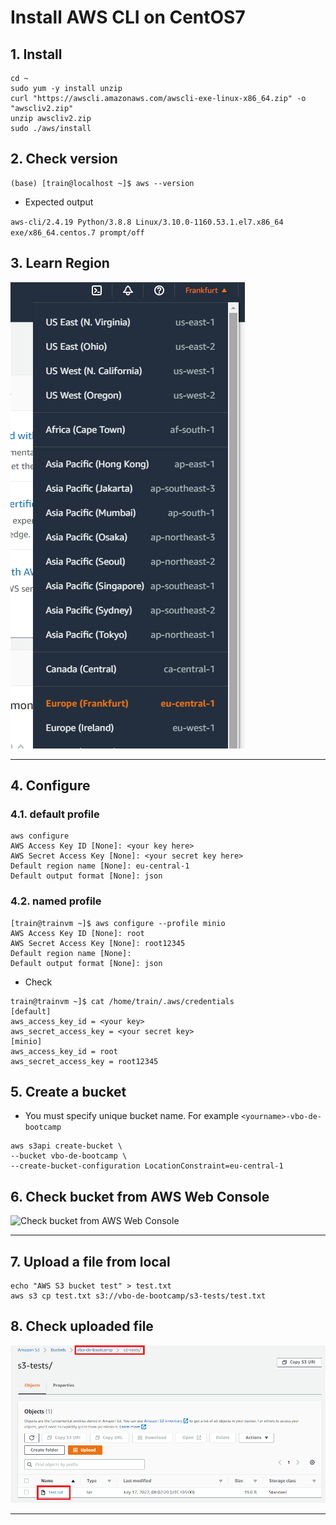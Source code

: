 # Install AWS CLI on CentOS7

## 1. Install 
```
cd ~
sudo yum -y install unzip
curl "https://awscli.amazonaws.com/awscli-exe-linux-x86_64.zip" -o "awscliv2.zip"
unzip awscliv2.zip
sudo ./aws/install
```

## 2. Check version
```
(base) [train@localhost ~]$ aws --version
```
- Expected output

` aws-cli/2.4.19 Python/3.8.8 Linux/3.10.0-1160.53.1.el7.x86_64 exe/x86_64.centos.7 prompt/off `

## 3. Learn Region
![ Learn Region](images/aws_regions.png 'Learn Region')

-----------------------------------------------

## 4. Configure
### 4.1. default profile
```
aws configure
AWS Access Key ID [None]: <your key here>
AWS Secret Access Key [None]: <your secret key here>
Default region name [None]: eu-central-1
Default output format [None]: json
```

### 4.2. named profile
```commandline
[train@trainvm ~]$ aws configure --profile minio
AWS Access Key ID [None]: root
AWS Secret Access Key [None]: root12345
Default region name [None]: 
Default output format [None]: json
```
- Check
```commandline
train@trainvm ~]$ cat /home/train/.aws/credentials
[default]
aws_access_key_id = <your key>
aws_secret_access_key = <your secret key>
[minio]
aws_access_key_id = root
aws_secret_access_key = root12345
```

## 5. Create a bucket
- You must specify unique bucket name. For example `<yourname>-vbo-de-bootcamp`
```
aws s3api create-bucket \
--bucket vbo-de-bootcamp \
--create-bucket-configuration LocationConstraint=eu-central-1
```

## 6. Check bucket from AWS Web Console
![Check bucket from AWS Web Console](../../02_collection/01_kinesis/images/54_bucket_on_web_console.png 'Check bucket from AWS Web Console')

-----------------------------------------------

## 7. Upload a file from local
```
echo "AWS S3 bucket test" > test.txt
aws s3 cp test.txt s3://vbo-de-bootcamp/s3-tests/test.txt
```

## 8. Check uploaded file
![Check uploaded file](images/bucket_file_copy_test.png 'Check uploaded file')

-----------------------------------------------